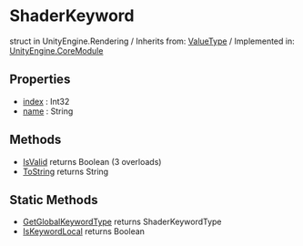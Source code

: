 # ShaderKeyword
struct in UnityEngine.Rendering
 / Inherits from: <a href="https://docs.unity3d.com/6000.2/Documentation/ScriptReference/ValueType.html">ValueType</a> / Implemented in: <a href="https://docs.unity3d.com/6000.2/Documentation/ScriptReference/UnityEngine.CoreModule.html">UnityEngine.CoreModule</a>

## Properties
- <a href="https://docs.unity3d.com/6000.2/Documentation/ScriptReference/ShaderKeyword-index.html">index</a> : Int32
- <a href="https://docs.unity3d.com/6000.2/Documentation/ScriptReference/ShaderKeyword-name.html">name</a> : String

## Methods
- <a href="https://docs.unity3d.com/6000.2/Documentation/ScriptReference/ShaderKeyword.IsValid.html">IsValid</a> returns Boolean (3 overloads)
- <a href="https://docs.unity3d.com/6000.2/Documentation/ScriptReference/ShaderKeyword.ToString.html">ToString</a> returns String

## Static Methods
- <a href="https://docs.unity3d.com/6000.2/Documentation/ScriptReference/ShaderKeyword.GetGlobalKeywordType.html">GetGlobalKeywordType</a> returns ShaderKeywordType
- <a href="https://docs.unity3d.com/6000.2/Documentation/ScriptReference/ShaderKeyword.IsKeywordLocal.html">IsKeywordLocal</a> returns Boolean
